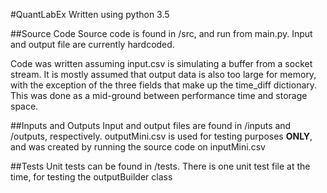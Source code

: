 #QuantLabEx
Written using python 3.5

##Source Code
Source code is found in /src, and run from main.py. Input and output file are currently hardcoded.

Code was written assuming input.csv is simulating a buffer from a socket stream. It is mostly assumed that output data is also too large for memory, with the exception of the three fields that make up the time_diff dictionary. This was done as a mid-ground between performance time and storage space.

##Inputs and Outputs
Input and output files are found in /inputs and /outputs, respectively. outputMini.csv is used for testing purposes **ONLY**, and was created by running the source code on inputMini.csv

##Tests
Unit tests can be found in /tests. There is one unit test file at the time, for testing the outputBuilder class
